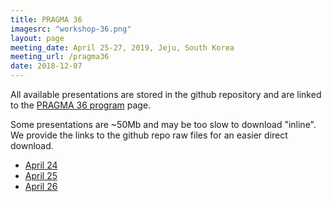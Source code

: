 ```yaml
---
title: PRAGMA 36
imagesrc: "workshop-36.png"
layout: page
meeting_date: April 25-27, 2019, Jeju, South Korea
meeting_url: /pragma36
date: 2018-12-07
---
```


All available presentations are stored in the github repository
and are linked to the [PRAGMA 36 program][prog] page.

Some presentations are ~50Mb and may be too slow to download "inline". 
We provide the links to the github repo raw files for an easier direct download.

*  [April 24][day1]
*  [April 25][day2]
*  [April 26][day3]


[prog]: /pragma36-program/
[day1]: https://github.com/pragmagrid/pragma-meetings/blob/master/pragma36/24
[day2]: https://github.com/pragmagrid/pragma-meetings/blob/master/pragma36/25
[day3]: https://github.com/pragmagrid/pragma-meetings/blob/master/pragma36/26
